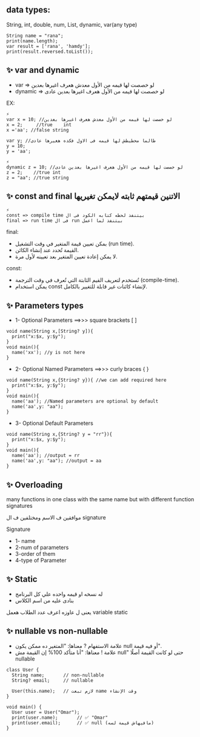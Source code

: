 ## data types:

String, int, double, num, List, dynamic, var(any type)
```
String name = "rana";
print(name.length);
var result = ['rana', 'hamdy'];
print(result.reversed.toList());
```

## ✨ var and dynamic
- var     => لو خصصت لها قيمه من الأول معدش هعرف اغيرها بعدين
- dynamic => لو خصصت لها قيمه من الأول هعرف اغيرها بعدين عادى

EX:
```
⚡
var x = 10; //لو خصصت لها قيمه من الأول معدش هعرف اغيرها بعدين 
x = 2;     //true    int
x ='aa'; //false string

var y; //طالما محطيطش لها قيمه فى الاول فكده هغيرها عادى
y = 10;
y = 'aa';
```

```
⚡
dynamic z = 10; //لو خصصت لها قيمه من الأول هعرف اغيرها بعدين عادى 
z = 2;    //true int
z = "aa"; //true string
```

## ✨ const and final الاتنين قيمتهم ثابته لايمكن تغيريها

```
⚡
const => compile time بيتنفذ لحظه كتابه الكود فى ال
final => run time فى ال run بيتنفذ لما اعمل
```
final:
- بمكن تعيين قيمة المتغير في وقت التشغيل (run time).
- القيمة تُحدد عند إنشاء الكائن.
- لا يمكن إعادة تعيين المتغير بعد تعيينه لأول مرة.


const:
- تُستخدم لتعريف القيم الثابتة التي تُعرف في وقت الترجمة (compile-time).
- يمكن استخدام const لإنشاء كائنات غير قابلة للتغيير بالكامل.

## ✨ Parameters types
- 1- Optional Parameters ==>>> square brackets [ ]
```
void name(String x,[String? y]){
  print("x:$x, y:$y");
}
void main(){
  name('xx'); //y is not here
}
```
- 2- Optional Named Parameters ==>>> curly braces { }
```
void name(String x,{String? y}){ //we can add required here
  print("x:$x, y:$y");
}
void main(){
  name('aa'); //Named parameters are optional by default
  name('aa',y: "aa");
}
```
- 3- Optional Default Parameters
```
void name(String x,{String? y = "rr"}){
  print("x:$x, y:$y");
}
void main(){
  name('aa'); //output = rr
  name('aa',y: "aa"); //output = aa
}
```
## ✨ Overloading
  
many functions in one class with the same name but with different function signatures 


موافقين ف الاسم ومختلفين ف ال signature

Signature 
- 1- name
- 2-num of parameters 
- 3-order of them 
- 4-type of Parameter

## ✨ Static 
- له نسخه او قيمه واحده علي كل البرنامج
- بنادى عليه من اسم الكلاس

يعنى ل عاوزه اعرف عدد الطلاب هعمل variable static
## ✨ nullable vs non-nullable
- علامة الاستفهام ? معناها: "المتغير ده ممكن يكون null أو فيه قيمة".
- علامة ! معناها: "أنا متأكد 100% إن القيمة مش null" حتى لو كانت القيمة أصلًا nullable
```
class User {
  String name;       // non-nullable
  String? email;     // nullable

  User(this.name);   // لازم تبعت name وقت الإنشاء
}

void main() {
  User user = User("Omar");
  print(user.name);       // ✅ "Omar"
  print(user.email);      // ✅ null (مافيهاش قيمة لسه)
}
```
